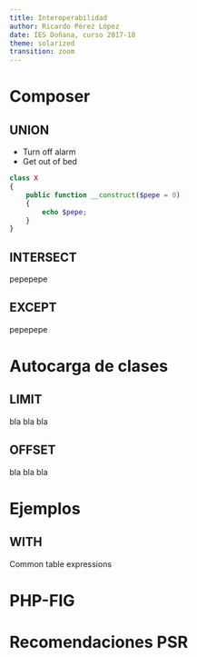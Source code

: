 ```yaml
---
title: Interoperabilidad
author: Ricardo Pérez López
date: IES Doñana, curso 2017-18
theme: solarized
transition: zoom
---
```


# Composer

## UNION

- Turn off alarm
- Get out of bed

```php
class X
{
    public function __construct($pepe = 0)
    {
        echo $pepe;
    }
}
```

## INTERSECT

pepepepe

## EXCEPT

pepepepe

# Autocarga de clases

## LIMIT

bla bla bla

## OFFSET

bla bla bla

# Ejemplos

## WITH

Common table expressions

# PHP-FIG

# Recomendaciones PSR

